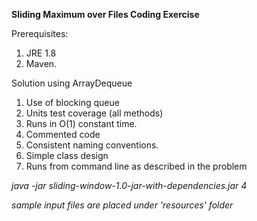 **Sliding Maximum over Files Coding Exercise**

Prerequisites:

1. JRE 1.8
1. Maven. 

Solution using ArrayDequeue

1. Use of blocking queue
1. Units test coverage (all methods)
1. Runs in O(1) constant time.
1. Commented code
1. Consistent naming conventions.
1. Simple class design
1. Runs from command line as described in the problem

*java -jar sliding-window-1.0-jar-with-dependencies.jar 4  <full-filepath>  <full-filepath>*



*sample input files are placed under 'resources' folder*